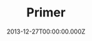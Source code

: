 ---
title: "Primer"
year: 2004
date: 2013-12-27T00:00:00.000Z
permalink: /almanac/movies/2013-12-27-primer/index.html
rating: 2
tmdbid: 14337
---